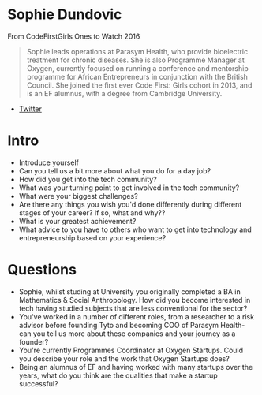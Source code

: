 # Sophie Dundovic

From CodeFirstGirls Ones to Watch 2016
> Sophie leads operations at Parasym Health, who provide bioelectric treatment for chronic diseases. She is also Programme Manager at Oxygen, currently focused on running a conference and mentorship programme for African Entrepreneurs in conjunction with the British Council. She joined the first ever Code First: Girls cohort in 2013, and is an EF alumnus, with a degree from Cambridge University.

* [Twitter](https://twitter.com/sophiedundovic)

# Intro

* Introduce yourself
* Can you tell us a bit more about what you do for a day job?
* How did you get into the tech community?
* What was your turning point to get involved in the tech community?
* What were your biggest challenges?
* Are there any things you wish you'd done differently during different stages of your career? If so, what and why??
* What is your greatest achievement?
* What advice to you have to others who want to get into technology and entrepreneurship based on your experience?

# Questions
* Sophie, whilst studing at University you originally completed a BA in Mathematics & Social Anthropology. How did you become interested in tech having studied subjects that are less conventional for the sector?
* You've worked in a number of different roles, from a researcher to a risk advisor before founding Tyto and becoming COO of Parasym Health- can you tell us more about these companies and your journey as a founder?
* You're currently Programmes Coordinator at Oxygen Startups. Could you describe your role and the work that Oxygen Startups does?
* Being an alumnus of EF and having worked with many startups over the years, what do you think are the qualities that make a startup successful? 
